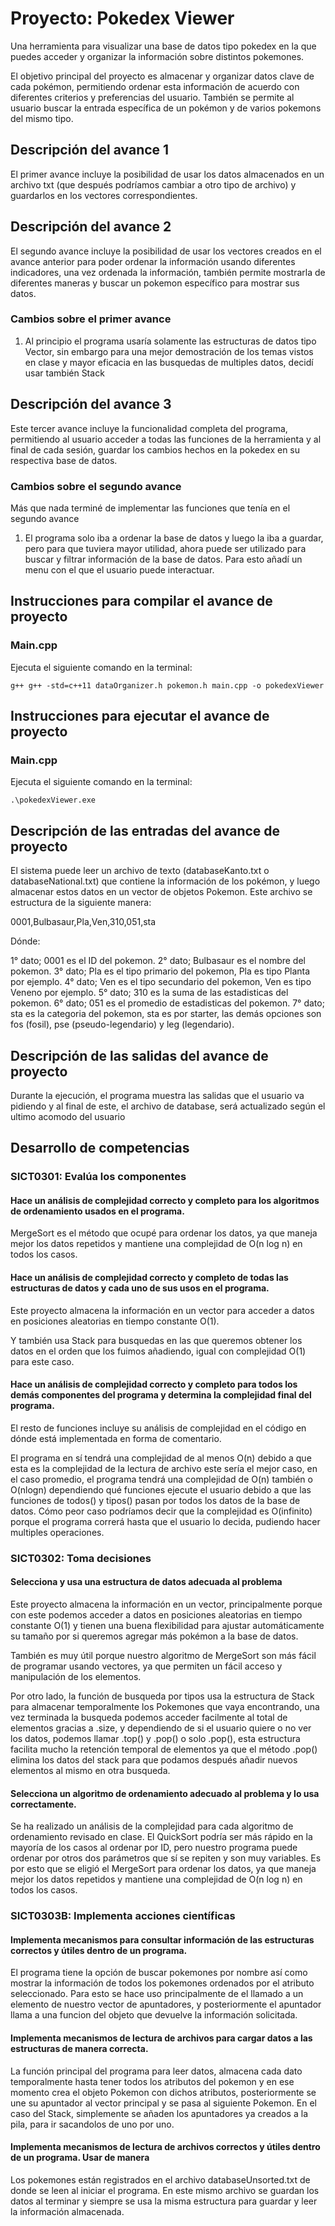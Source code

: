 # Proyecto: Pokedex Viewer
Una herramienta para visualizar una base de datos tipo pokedex en la que puedes acceder y organizar la información sobre distintos pokemones.

El objetivo principal del proyecto es almacenar y organizar datos clave de cada pokémon, permitiendo ordenar esta información de acuerdo con diferentes criterios y preferencias del usuario. También se permite al usuario buscar la entrada específica de un pokémon y de varios pokemons del mismo tipo.

## Descripción del avance 1
El primer avance incluye la posibilidad de usar los datos almacenados en un archivo txt (que después podríamos cambiar a otro tipo de archivo) y guardarlos en los vectores correspondientes.

## Descripción del avance 2
El segundo avance incluye la posibilidad de usar los vectores creados en el avance anterior para poder ordenar la información usando diferentes indicadores, una vez ordenada la información, también permite mostrarla de diferentes maneras y buscar un pokemon específico para mostrar sus datos.

### Cambios sobre el primer avance
1. Al principio el programa usaría solamente las estructuras de datos tipo Vector, sin embargo para una mejor demostración de los temas vistos en clase y mayor eficacia en las busquedas de multiples datos, decidí usar también Stack

## Descripción del avance 3
Este tercer avance incluye la funcionalidad completa del programa, permitiendo al usuario acceder a todas las funciones de la herramienta y al final de cada sesión, guardar los cambios hechos en la pokedex en su respectiva base de datos.

### Cambios sobre el segundo avance
Más que nada terminé de implementar las funciones que tenía en el segundo avance
1. El programa solo iba a ordenar la base de datos y luego la iba a guardar, pero para que tuviera mayor utilidad, ahora puede ser utilizado para buscar y filtrar información de la base de datos. Para esto añadí un menu con el que el usuario puede interactuar.

## Instrucciones para compilar el avance de proyecto
### Main.cpp
Ejecuta el siguiente comando en la terminal:

`g++ g++ -std=c++11 dataOrganizer.h pokemon.h main.cpp -o pokedexViewer`

## Instrucciones para ejecutar el avance de proyecto
### Main.cpp
Ejecuta el siguiente comando en la terminal:

`.\pokedexViewer.exe`

## Descripción de las entradas del avance de proyecto
El sistema puede leer un archivo de texto (databaseKanto.txt o databaseNational.txt) que contiene la información de los pokémon, y luego almacenar estos datos en un vector de objetos Pokemon. Este archivo se estructura de la siguiente manera:

0001,Bulbasaur,Pla,Ven,310,051,sta

Dónde:

1° dato; 0001 es el ID del pokemon.
2° dato; Bulbasaur es el nombre del pokemon.
3° dato; Pla es el tipo primario del pokemon, Pla es tipo Planta por ejemplo.
4° dato; Ven es el tipo secundario del pokemon, Ven es tipo Veneno por ejemplo.
5° dato; 310 es la suma de las estadisticas del pokemon.
6° dato; 051 es el promedio de estadisticas del pokemon.
7° dato; sta es la categoria del pokemon, sta es por starter, las demás opciones son fos (fosil), pse (pseudo-legendario) y leg (legendario).

## Descripción de las salidas del avance de proyecto
Durante la ejecución, el programa muestra las salidas que el usuario va pidiendo y al final de este, el archivo de database, será actualizado según el ultimo acomodo del usuario

## Desarrollo de competencias

### SICT0301: Evalúa los componentes
#### Hace un análisis de complejidad correcto y completo para los algoritmos de ordenamiento usados en el programa.
MergeSort es el método que ocupé para ordenar los datos, ya que maneja mejor los datos repetidos y mantiene una complejidad de O(n log n) en todos los casos.

#### Hace un análisis de complejidad correcto y completo de todas las estructuras de datos y cada uno de sus usos en el programa.
Este proyecto almacena la información en un vector para acceder a datos en posiciones aleatorias en tiempo constante O(1).

Y también usa Stack para busquedas en las que queremos obtener los datos en el orden que los fuimos añadiendo, igual con complejidad O(1) para este caso.

#### Hace un análisis de complejidad correcto y completo para todos los demás componentes del programa y determina la complejidad final del programa.
El resto de funciones incluye su análisis de complejidad en el código en dónde está implementada en forma de comentario.

El programa en sí tendrá una complejidad de al menos O(n) debido a que esta es la complejidad de la lectura de archivo este sería el mejor caso, en el caso promedio, el programa tendrá una complejidad de O(n) también o O(nlogn) dependiendo qué funciones ejecute el usuario debido a que las funciones de todos() y tipos() pasan por todos los datos de la base de datos. Cómo peor caso podríamos decir que la complejidad es O(infinito) porque el programa correrá hasta que el usuario lo decida, pudiendo hacer multiples operaciones.

### SICT0302: Toma decisiones
#### Selecciona y usa una estructura de datos adecuada al problema
Este proyecto almacena la información en un vector, principalmente porque con este podemos acceder a datos en posiciones aleatorias en tiempo constante O(1) y tienen una buena flexibilidad para ajustar automáticamente su tamaño por si queremos agregar más pokémon a la base de datos.

También es muy útil porque nuestro algoritmo de MergeSort son más fácil de programar usando vectores, ya que permiten un fácil acceso y manipulación de los elementos.

Por otro lado, la función de busqueda por tipos usa la estructura de Stack para almacenar temporalmente los Pokemones que vaya encontrando, una vez terminada la busqueda podemos acceder facilmente al total de elementos gracias a .size, y dependiendo de si el usuario quiere o no ver los datos, podemos llamar .top() y .pop() o solo .pop(), esta estructura facilita mucho la retención temporal de elementos ya que el método .pop() elimina los datos del stack para que podamos después añadir nuevos elementos al mismo en otra busqueda.

#### Selecciona un algoritmo de ordenamiento adecuado al problema y lo usa correctamente.
Se ha realizado un análisis de la complejidad para cada algoritmo de ordenamiento revisado en clase. El QuickSort podría ser más rápido en la mayoría de los casos al ordenar por ID, pero nuestro programa puede ordenar por otros dos parámetros que sí se repiten y son muy variables. Es por esto que se eligió el MergeSort para ordenar los datos, ya que maneja mejor los datos repetidos y mantiene una complejidad de O(n log n) en todos los casos.

### SICT0303B: Implementa acciones científicas
#### Implementa mecanismos para consultar información de las estructuras correctos y útiles dentro de un programa.
El programa tiene la opción de buscar pokemones por nombre así como mostrar la información de todos los pokemones ordenados por el atributo seleccionado. Para esto se hace uso principalmente de el llamado a un elemento de nuestro vector de apuntadores, y posteriormente el apuntador llama a una funcion del objeto que devuelve la información solicitada.

#### Implementa mecanismos de lectura de archivos para cargar datos a las estructuras de manera correcta.
La función principal del programa para leer datos, almacena cada dato temporalmente hasta tener todos los atributos del pokemon y en ese momento crea el objeto Pokemon con dichos atributos, posteriormente se une su apuntador al vector principal y se pasa al siguiente Pokemon. En el caso del Stack, simplemente se añaden los apuntadores ya creados a la pila, para ir sacandolos de uno por uno.

#### Implementa mecanismos de lectura de archivos correctos y útiles dentro de un programa. Usar de manera
Los pokemones están registrados en el archivo databaseUnsorted.txt de donde se leen al iniciar el programa. En este mismo archivo se guardan los datos al terminar y siempre se usa la misma estructura para guardar y leer la información almacenada.